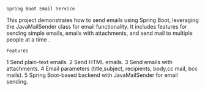     Spring Boot Email Service
    
This project demonstrates how to send emails using Spring Boot, leveraging the JavaMailSender class for email functionality. 
It includes features for sending simple emails, emails with attachments, and send mail to multiple people at a time .

    Features

1 Send plain-text emails.
2 Send HTML emails.
3 Send emails with attachments.
4 Email parameters (title,subject, recipients, body,cc mail, bcc mails).
5 Spring Boot-based backend with JavaMailSender for email sending.
